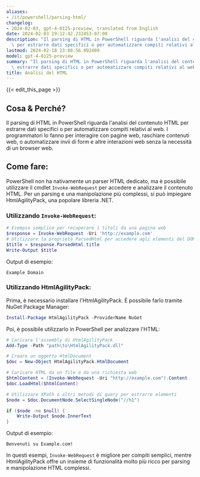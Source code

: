 ```yaml
---
aliases:
- /it/powershell/parsing-html/
changelog:
- 2024-02-03, gpt-4-0125-preview, translated from English
date: 2024-02-03 19:12:42.232453-07:00
description: "Il parsing di HTML in PowerShell riguarda l'analisi del contenuto HTML\
  \ per estrarre dati specifici o per automatizzare compiti relativi al web. I\u2026"
lastmod: 2024-02-18 23:08:56.092409
model: gpt-4-0125-preview
summary: "Il parsing di HTML in PowerShell riguarda l'analisi del contenuto HTML per\
  \ estrarre dati specifici o per automatizzare compiti relativi al web. I\u2026"
title: Analisi del HTML
---
```


{{< edit_this_page >}}

## Cosa & Perché?
Il parsing di HTML in PowerShell riguarda l'analisi del contenuto HTML per estrarre dati specifici o per automatizzare compiti relativi al web. I programmatori lo fanno per interagire con pagine web, raschiare contenuti web, o automatizzare invii di form e altre interazioni web senza la necessità di un browser web.

## Come fare:

PowerShell non ha nativamente un parser HTML dedicato, ma è possibile utilizzare il cmdlet `Invoke-WebRequest` per accedere e analizzare il contenuto HTML. Per un parsing e una manipolazione più complessi, si può impiegare HtmlAgilityPack, una popolare libreria .NET.

### Utilizzando `Invoke-WebRequest`:

```powershell
# Esempio semplice per recuperare i titoli da una pagina web
$response = Invoke-WebRequest -Uri 'http://example.com'
# Utilizzare la proprietà ParsedHtml per accedere agli elementi del DOM
$title = $response.ParsedHtml.title
Write-Output $title
```

Output di esempio:

```
Example Domain
```

### Utilizzando HtmlAgilityPack:

Prima, è necessario installare l'HtmlAgilityPack. È possibile farlo tramite NuGet Package Manager:

```powershell
Install-Package HtmlAgilityPack -ProviderName NuGet
```

Poi, è possibile utilizzarlo in PowerShell per analizzare l'HTML:

```powershell
# Caricare l'assembly di HtmlAgilityPack
Add-Type -Path "path\to\HtmlAgilityPack.dll"

# Creare un oggetto HtmlDocument
$doc = New-Object HtmlAgilityPack.HtmlDocument

# Caricare HTML da un file o da una richiesta web
$htmlContent = (Invoke-WebRequest -Uri "http://example.com").Content
$doc.LoadHtml($htmlContent)

# Utilizzare XPath o altri metodi di query per estrarre elementi
$node = $doc.DocumentNode.SelectSingleNode("//h1")

if ($node -ne $null) {
    Write-Output $node.InnerText
}
```

Output di esempio:

```
Benvenuti su Example.com!
```

In questi esempi, `Invoke-WebRequest` è migliore per compiti semplici, mentre HtmlAgilityPack offre un insieme di funzionalità molto più ricco per parsing e manipolazione HTML complessi.
